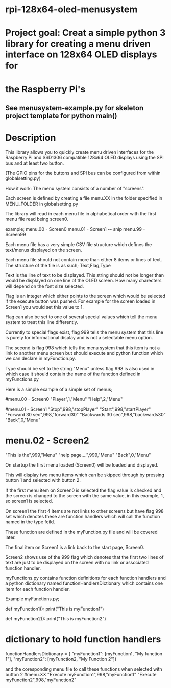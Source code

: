 # rpi-128x64-oled-menusystem
# Project goal: Creat a simple python 3 library for creating a menu driven interface on 128x64 OLED displays for 
# the Raspberry Pi's

##  See menusystem-example.py for skeleton project template for python main() ##

# Description
This library allows you to quickly create menu driven interfaces for the Raspberry Pi and SSD1306 compatible 
128x64 OLED displays using the SPI bus and at least two button.

(The GPIO pins for the buttons and SPI bus can be configured from within globalsetting.py)

How it work:
The menu system consists of a number of "screens".

Each screen is defined by creating a file menu.XX in the folder specified in MENU_FOLDER in globalsetting.py

The library will read in each menu file in alphabetical order with the first menu file read being screen0.

example;
menu.00 - Screen0
menu.01 - Screen1
-- snip
menu.99 - Screen99

Each menu file has a very simple CSV file structure which defines the text/menus displayed on the screen. 

Each menu file should not contain more than either 8 items or lines of text.
The structure of the file is as such;
Text,Flag,Type

Text is the line of text to be displayed. This string should not be longer than would be displayed on one 
line of the OLED screen. How many charecters will depend on the font size selected.

Flag is an integer which either points to the screen which would be selected if the execute button was 
pushed. For example for the screen loaded in Screen1 you would set this value to 1.

Flag can also be set to one of several special values which tell the menu system to treat this line differently.

Currently to special flags exist, flag 999 tells the menu system that this line is purely for informational
display and is not a selectable menu option.

The second is flag 998 which tells the menu system that this item is not a link to another menu screen but 
should execute and python function which we can declare in myFunction.py.

Type should be set to the string "Menu" unless flag 998 is also used in which case it should contain the name
of the function defined in myFunctions.py

Here is a simple example of a simple set of menus;

#menu.00 - Screen0
"Player",1,"Menu"
"Help",2,"Menu"

#menu.01 - Screen1
"Stop",998,"stopPlayer"
"Start",998,"startPlayer"
"Forward 30 sec",998,"forward30"
"Backwards 30 sec",998,"backwards30"
"Back",0,"Menu"

# menu.02 - Screen2
"This is the",999,"Menu"
"help page....",999,"Menu"
"Back",0,"Menu"

On startup the first menu loaded (Screen0) will be loaded and displayed. 

This will display two menu items which can be skipped through by pressing button 1 and selected with button 2.

If the first menu item on Screen0 is selected the flag value is checked and the screen is changed to the screen 
with the same value, in this example, 1, so screen1 is selected.

On screen1 the first 4 items are not links to other screens but have flag 998 set which denotes these
are function handlers which will call the function named in the type feild.

These function are defined in the myFunction.py file and will be covered later.

The final item on Screen1 is a link back to the start page, Screen0.

Screen2 shows use of the 999 flag which denotes that the first two lines of text are just to be displayed on 
the screen with no link or associated function handler.

myFunctions.py contains function definitions for each function handlers and a python dictionary named 
functionHandlersDictionary which contains one item for each function handler.

Example myFunctions.py;

def myFunction1():
	print("This is myFunction1")

def myFunction2():
	print("This is myFunction2")


# dictionary to hold function handlers
functionHandlersDictionary = { "myFunction1":  [myFunction1, "My function 1"], "myFunction2": [myFunction2, "My Function 2"]}

and the coresponding menu file to call these functions when selected with button 2
#menu.XX
"Execute myFunction1",998,"myFunction1"
"Execute myFunction2",998,"myFunction2"

